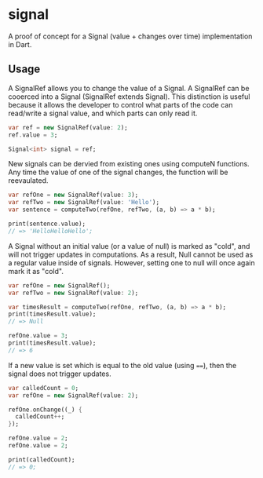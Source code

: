 # signal

A proof of concept for a Signal (value + changes over time) implementation in Dart.

## Usage

A SignalRef allows you to change the value of a Signal.  A SignalRef can be
cooerced into a Signal (SignalRef extends Signal).  This distinction is useful because it allows the developer to control what parts of the code can read/write a signal value, and which parts can only read it.

```dart
var ref = new SignalRef(value: 2);
ref.value = 3;

Signal<int> signal = ref;
```

New signals can be dervied from existing ones using computeN functions.  Any time the
value of one of the signal changes, the function will be reevaulated.

```dart
var refOne = new SignalRef(value: 3);
var refTwo = new SignalRef(value: 'Hello');
var sentence = computeTwo(refOne, refTwo, (a, b) => a * b);

print(sentence.value);
// => 'HelloHelloHello';
```

A Signal without an initial value (or a value of null) is marked as "cold", and will
not trigger updates in computations.  As a result, Null cannot be used as a regular value inside of signals.  However, setting one to null will once again mark it as "cold".

```dart
var refOne = new SignalRef();
var refTwo = new SignalRef(value: 2);

var timesResult = computeTwo(refOne, refTwo, (a, b) => a * b);
print(timesResult.value);
// => Null

refOne.value = 3;
print(timesResult.value);
// => 6

```

If a new value is set which is equal to the old value (using `==`), then the signal does not trigger updates.

```dart
var calledCount = 0;
var refOne = new SignalRef(value: 2);

refOne.onChange((_) {
  calledCount++;
});

refOne.value = 2;
refOne.value = 2;

print(calledCount);
// => 0;
```
